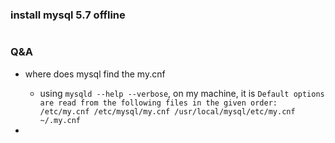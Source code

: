 

### install mysql 5.7 offline

```

```


### Q&A
 * where does mysql find the my.cnf
    * using `mysqld --help --verbose`, on my machine, it is `Default options are read from the following files in the given order: /etc/my.cnf /etc/mysql/my.cnf /usr/local/mysql/etc/my.cnf ~/.my.cnf `

 * 